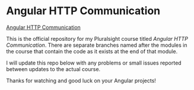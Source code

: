 # Angular HTTP Communication

[Angular HTTP Communication](https://app.pluralsight.com/library/courses/angular-http-communication/table-of-contents)

This is the official repository for my Pluralsight course titled *Angular HTTP Communication*. There are separate
branches named after the modules in the course that contain the code as it exists at the end of that module.

I will update this repo below with any problems or small issues reported between updates to the actual course.

Thanks for watching and good luck on your Angular projects!
